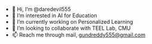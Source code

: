 - 👋 Hi, I’m @daredevil555
- 👀 I’m interested in AI for Education
- 🌱 I’m currently working on Personalized Learning
- 💞️ I’m looking to collaborate with TEEL Lab, CMU
- 📫 Reach me through mail, gundreddy555@gmail.com

<!---
daredevil555/daredevil555 is a ✨ special ✨ repository because its `README.md` (this file) appears on your GitHub profile.
You can click the Preview link to take a look at your changes.
--->
